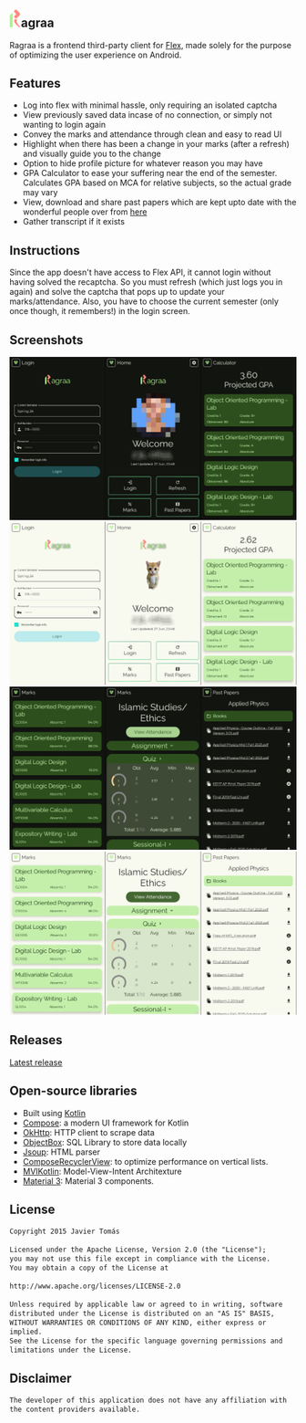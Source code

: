 
## <img src="https://github.com/avexxx3/Ragraa/blob/master/.github/readme-images/git-icon.png" width="20">agraa

Ragraa is a frontend third-party client for [Flex](https://flexstudent.nu.edu.pk/Login), made solely for the purpose of optimizing the user experience on Android.


## Features

*  Log into flex with minimal hassle, only requiring an isolated captcha
*  View previously saved data incase of no connection, or simply not wanting to login again
*  Convey the marks and attendance through clean and easy to read UI
*  Highlight when there has been a change in your marks (after a refresh) and visually guide you to the change
*  Option to hide profile picture for whatever reason you may have
*  GPA Calculator to ease your suffering near the end of the semester. Calculates GPA based on MCA for relative subjects, so the actual grade may vary
*  View, download and share past papers which are kept upto date with the wonderful people over from [here](https://github.com/saleha-muzammil/Academic-Time-Machine/)
*  Gather transcript if it exists

        
## Instructions

Since the app doesn't have access to Flex API, it cannot login without having solved the recaptcha. So you must refresh (which just logs you in again) and solve the captcha that pops up to update your marks/attendance. Also, you have to choose the current semester (only once though, it remembers!) in the login screen.


## Screenshots

<img src="https://github.com/avexxx3/Ragraa/blob/master/.github/readme-images/LoginHomeCalcDark.png">
<img src="https://github.com/avexxx3/Ragraa/blob/master/.github/readme-images/LoginHomeCalcLight.png">
<img src="https://github.com/avexxx3/Ragraa/blob/master/.github/readme-images/MarksIslPPDark.png">
<img src="https://github.com/avexxx3/Ragraa/blob/master/.github/readme-images/MarksIslPPLight.png">


## Releases

[Latest release](https://github.com/avexxx3/Ragraa/releases/latest)


## Open-source libraries

- Built using [Kotlin](https://kotlinlang.org/)
- [Compose](https://developer.android.com/develop/ui/compose): a modern UI framework for Kotlin
- [OkHttp](https://github.com/square/okhttp/): HTTP client to scrape data
- [ObjectBox](https://github.com/objectbox/objectbox-java): SQL Library to store data locally
- [Jsoup](https://github.com/jhy/jsoup): HTML parser
- [ComposeRecyclerView](https://github.com/canopas/compose-recyclerview): to optimize performance on vertical lists.
- [MVIKotlin](https://github.com/arkivanov/MVIKotlin/): Model-View-Intent Architexture
- [Material 3](https://m3.material.io/components): Material 3 components.


## License

    Copyright 2015 Javier Tomás

    Licensed under the Apache License, Version 2.0 (the "License");
    you may not use this file except in compliance with the License.
    You may obtain a copy of the License at

    http://www.apache.org/licenses/LICENSE-2.0

    Unless required by applicable law or agreed to in writing, software
    distributed under the License is distributed on an "AS IS" BASIS,
    WITHOUT WARRANTIES OR CONDITIONS OF ANY KIND, either express or implied.
    See the License for the specific language governing permissions and
    limitations under the License.


## Disclaimer

    The developer of this application does not have any affiliation with the content providers available.
